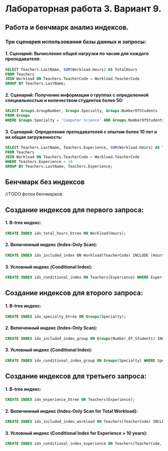 # Лабораторная работа 3. Вариант 9.

## Работа и бенчмарк анализ индексов.

### Три сценария использования базы данных и запросы:

#### 1. **Сценарий: Вычисление общей нагрузки по часам для каждого преподавателя:**
```sql
SELECT Teachers.LastName, SUM(Workload.Hours) AS TotalHours
FROM Teachers
JOIN Workload ON Teachers.TeacherCode = Workload.TeacherCode
GROUP BY Teachers.LastName;
```

#### 2. **Сценарий: Получение информации о группах с определенной специальностью и количеством студентов более 50:**
```sql
SELECT Groups.GroupNumber, Groups.Specialty, Groups.NumberOfStudents
FROM Groups
WHERE Groups.Specialty = 'Computer Science' AND Groups.NumberOfStudents > 50;
```

#### 3. **Сценарий: Определение преподавателей с опытом более 10 лет и их общая загруженность:**
```sql
SELECT Teachers.LastName, Teachers.Experience, SUM(Workload.Hours) AS TotalWorkloadHours
FROM Teachers
JOIN Workload ON Teachers.TeacherCode = Workload.TeacherCode
WHERE Teachers.Experience > 10
GROUP BY Teachers.LastName, Teachers.Experience;
```
## Бенчмарк без индексов

//TODO фотки бенчмарков

## Создание индексов для первого запроса:

#### 1. **B-tree индекс:**
```sql
CREATE INDEX idx_total_hours_btree ON Workload(Hours);
```

#### 2. **Включенный индекс (Index-Only Scan):**
```sql
CREATE INDEX idx_included_index ON Workload(TeacherCode) INCLUDE (Hours);
```

#### 3. **Условный индекс (Conditional Index):**
```sql
CREATE INDEX idx_conditional_index ON Teachers(Experience) WHERE Experience > 5;
```

## Создание индексов для второго запроса:

#### 1. **B-tree индекс:**
```sql
CREATE INDEX idx_specialty_btree ON Groups(Specialty);
```

#### 2. **Включенный индекс (Index-Only Scan):**
```sql
CREATE INDEX idx_included_index_group ON Groups(Number_Of_Students) INCLUDE (GroupNumber);
```

#### 3. **Условный индекс (Conditional Index):**
```sql
CREATE INDEX idx_conditional_index_group ON Groups(Specialty) WHERE Specialty = 'Computer Science';
```

## Создание индексов для третьего запроса:

#### 1. **B-tree индекс:**
```sql
CREATE INDEX idx_experience_btree ON Teachers(Experience);
```

#### 2. **Включенный индекс (Index-Only Scan for Total Workload):**
```sql
CREATE INDEX idx_included_index_workload ON Teachers(TeacherCode) INCLUDE (Experience);
```

#### 3. **Условный индекс (Conditional Index for Experience > 10 years):**
```sql
CREATE INDEX idx_conditional_index_experience ON Teachers(TeacherCode, Experience) WHERE Experience > 10;
```



